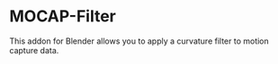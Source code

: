 # MOCAP-Filter
This addon for Blender allows you to apply a curvature filter to motion capture data.
